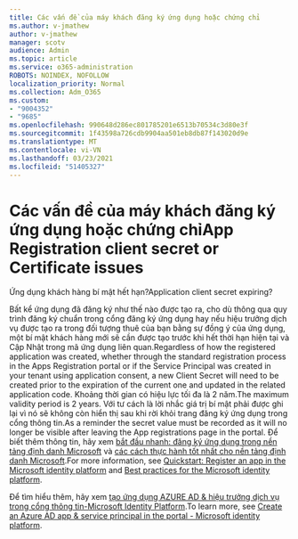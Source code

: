 ```yaml
---
title: Các vấn đề của máy khách đăng ký ứng dụng hoặc chứng chỉ
ms.author: v-jmathew
author: v-jmathew
manager: scotv
audience: Admin
ms.topic: article
ms.service: o365-administration
ROBOTS: NOINDEX, NOFOLLOW
localization_priority: Normal
ms.collection: Adm_O365
ms.custom:
- "9004352"
- "9685"
ms.openlocfilehash: 990648d286ec801785201e6513b70534c3d80e3f
ms.sourcegitcommit: 1f43598a726cdb9904aa501eb8db87f143020d9e
ms.translationtype: MT
ms.contentlocale: vi-VN
ms.lasthandoff: 03/23/2021
ms.locfileid: "51405327"
---
```

# <a name="app-registration-client-secret-or-certificate-issues"></a><span data-ttu-id="f8025-102">Các vấn đề của máy khách đăng ký ứng dụng hoặc chứng chỉ</span><span class="sxs-lookup"><span data-stu-id="f8025-102">App Registration client secret or Certificate issues</span></span>

<span data-ttu-id="f8025-103">Ứng dụng khách hàng bí mật hết hạn?</span><span class="sxs-lookup"><span data-stu-id="f8025-103">Application client secret expiring?</span></span>

<span data-ttu-id="f8025-104">Bất kể ứng dụng đã đăng ký như thế nào được tạo ra, cho dù thông qua quy trình đăng ký chuẩn trong cổng đăng ký ứng dụng hay nếu hiệu trưởng dịch vụ được tạo ra trong đối tượng thuê của bạn bằng sự đồng ý của ứng dụng, một bí mật khách hàng mới sẽ cần được tạo trước khi hết thời hạn hiện tại và Cập Nhật trong mã ứng dụng liên quan.</span><span class="sxs-lookup"><span data-stu-id="f8025-104">Regardless of how the registered application was created, whether through the standard registration process in the Apps Registration portal or if the Service Principal was created in your tenant using application consent, a new Client Secret will need to be created prior to the expiration of the current one and updated in the related application code.</span></span> <span data-ttu-id="f8025-105">Khoảng thời gian có hiệu lực tối đa là 2 năm.</span><span class="sxs-lookup"><span data-stu-id="f8025-105">The maximum validity period is 2 years.</span></span> <span data-ttu-id="f8025-106">Với tư cách là lời nhắc giá trị bí mật phải được ghi lại vì nó sẽ không còn hiển thị sau khi rời khỏi trang đăng ký ứng dụng trong cổng thông tin.</span><span class="sxs-lookup"><span data-stu-id="f8025-106">As a reminder the secret value must be recorded as it will no longer be visible after leaving the App registrations page in the portal.</span></span> <span data-ttu-id="f8025-107">Để biết thêm thông tin, hãy xem [bắt đầu nhanh: đăng ký ứng dụng trong nền tảng định danh Microsoft](https://docs.microsoft.com/azure/active-directory/develop/quickstart-register-app) và [các cách thực hành tốt nhất cho nền tảng định danh Microsoft](https://docs.microsoft.com/azure/active-directory/develop/identity-platform-integration-checklist#security).</span><span class="sxs-lookup"><span data-stu-id="f8025-107">For more information, see [Quickstart: Register an app in the Microsoft identity platform](https://docs.microsoft.com/azure/active-directory/develop/quickstart-register-app) and [Best practices for the Microsoft identity platform](https://docs.microsoft.com/azure/active-directory/develop/identity-platform-integration-checklist#security).</span></span>

<span data-ttu-id="f8025-108">Để tìm hiểu thêm, hãy xem [tạo ứng dụng AZURE AD & hiệu trưởng dịch vụ trong cổng thông tin-Microsoft Identity Platform](https://docs.microsoft.com/azure/active-directory/develop/howto-create-service-principal-portal).</span><span class="sxs-lookup"><span data-stu-id="f8025-108">To learn more, see [Create an Azure AD app & service principal in the portal - Microsoft identity platform](https://docs.microsoft.com/azure/active-directory/develop/howto-create-service-principal-portal).</span></span>
